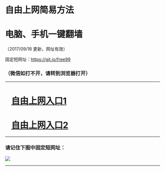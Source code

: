 ﻿# 自由上网简易方法

# 电脑、手机一键翻墙

（2017/09/18 更新，网址有效）

固定短网址：https://git.io/free99

### （微信如打不开，请转到浏览器打开）


***





# &nbsp;&nbsp; <a href="http://ft125527464.fwq-tz1005.info/fwqtz01.html?t=091800131907 " target="_blank">自由上网入口1</a>
# &nbsp;&nbsp; <a href="http://ft225073146.fwq-tz1006.info/fwqtz02.html?t=091800123441 " target="_blank">自由上网入口2</a>
***

### 请记住下图中固定短网址：

<img src="https://s3-us-west-2.amazonaws.com/fwq-1001/yjfq-20170905okok.png" /> 


***

